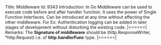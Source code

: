 Title: Middleware
Id: 9343
Introduction:
In Go Middleware can be used to execute code before and after handler function. It uses the power of Single Function Interfaces.
Can be introduced at any time without affecting the other middleware.
For Ex: Authentication logging can be added in later stages of development without disturbing the existing code.
|======|
Remarks:
The **Signature of middleware** should be (http.ResponseWriter, *http.Request) i.e. of
**http.handlerFunc** type.
|======|
